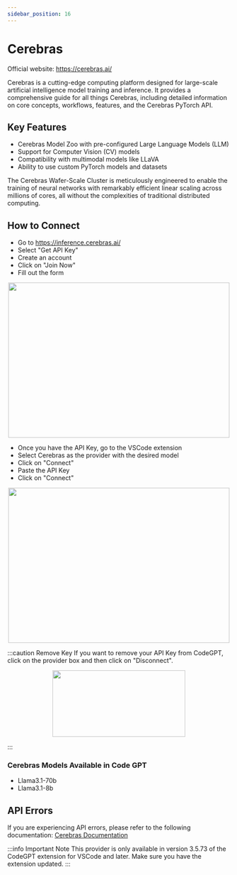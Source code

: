 ```yaml
---
sidebar_position: 16
---
```


# Cerebras
Official website: https://cerebras.ai/

Cerebras is a cutting-edge computing platform designed for large-scale artificial intelligence model training and inference. It provides a comprehensive guide for all things Cerebras, including detailed information on core concepts, workflows, features, and the Cerebras PyTorch API.

## Key Features
- Cerebras Model Zoo with pre-configured Large Language Models (LLM)
- Support for Computer Vision (CV) models
- Compatibility with multimodal models like LLaVA
- Ability to use custom PyTorch models and datasets

The Cerebras Wafer-Scale Cluster is meticulously engineered to enable the training of neural networks with remarkably efficient linear scaling across millions of cores, all without the complexities of traditional distributed computing.

## How to Connect
- Go to https://inference.cerebras.ai/
- Select "Get API Key"
- Create an account
- Click on "Join Now"
- Fill out the form

<p align="center">
      <img width="500" height="350" src="https://github.com/user-attachments/assets/78cb13e7-eb4f-4883-ae70-cee010c3d5a0" />
</p>

- Once you have the API Key, go to the VSCode extension
- Select Cerebras as the provider with the desired model
- Click on "Connect"
- Paste the API Key
- Click on "Connect"

<p align="center">
      <img width="500" height="350" src="https://github.com/user-attachments/assets/1593cb8a-7727-459a-8b9b-526af4d0a06c" />
</p>

:::caution Remove Key
If you want to remove your API Key from CodeGPT, click on the provider box and then click on "Disconnect".

<p align="center">
      <img width="300" height="150" src="https://github.com/user-attachments/assets/eb8a35bf-ba6d-4113-b3b5-af4f8e6bedb5" />
</p>

:::

### Cerebras Models Available in Code GPT
- Llama3.1-70b
- Llama3.1-8b

## API Errors
If you are experiencing API errors, please refer to the following documentation: [Cerebras Documentation](https://docs.cerebras.ai/)

:::info Important Note
This provider is only available in version 3.5.73 of the CodeGPT extension for VSCode and later. Make sure you have the extension updated.
:::
